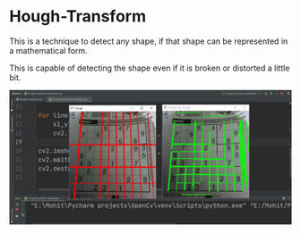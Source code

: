 # Hough-Transform

This is a technique to detect any shape, if that shape can be represented in a mathematical form.

This is capable of detecting the shape even if it is broken or distorted a little bit.

![](Hough%20and%20Probabilistic%20hough%20comparitive%20analysis.JPG)

